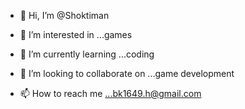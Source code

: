 - 👋 Hi, I’m @Shoktiman
- 👀 I’m interested in ...games
- 🌱 I’m currently learning ...coding
- 💞️ I’m looking to collaborate on ...game development

- 📫 How to reach me ...bk1649.h@gmail.com

<!---
Shoktiman/Shoktiman is a ✨ special ✨ repository because its `README.md` (this file) appears on your GitHub profile.
You can click the Preview link to take a look at your changes.
--->
